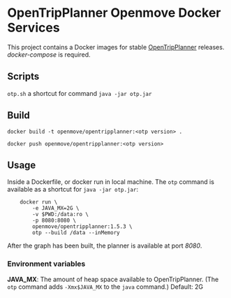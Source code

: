 
# OpenTripPlanner Openmove Docker Services

This project contains a Docker images for stable
[OpenTripPlanner](http://opentripplanner.org) releases.
*docker-compose* is required.


## Scripts

```otp.sh``` a shortcut for command `java -jar otp.jar`

## Build

```
docker build -t openmove/opentripplanner:<otp version> .

docker push openmove/opentripplanner:<otp version>
```

## Usage

Inside a Dockerfile, or docker run in local machine.
The `otp` command is available as a shortcut for `java -jar otp.jar`:

```
    docker run \
        -e JAVA_MX=2G \
        -v $PWD:/data:ro \
        -p 8080:8080 \
        openmove/opentripplanner:1.5.3 \
        otp --build /data --inMemory
```

After the graph has been built, the planner is available at port *8080*.

### Environment variables

**JAVA_MX**: The amount of heap space available to OpenTripPlanner. (The `otp`
             command adds `-Xmx$JAVA_MX` to the `java` command.) Default: 2G

